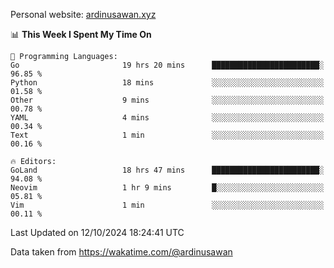 Personal website: [ardinusawan.xyz](https://ardinusawan.xyz)

<!--START_SECTION:waka-->
📊 **This Week I Spent My Time On** 

```text
💬 Programming Languages: 
Go                       19 hrs 20 mins      ████████████████████████░   96.85 % 
Python                   18 mins             ░░░░░░░░░░░░░░░░░░░░░░░░░   01.58 % 
Other                    9 mins              ░░░░░░░░░░░░░░░░░░░░░░░░░   00.78 % 
YAML                     4 mins              ░░░░░░░░░░░░░░░░░░░░░░░░░   00.34 % 
Text                     1 min               ░░░░░░░░░░░░░░░░░░░░░░░░░   00.16 % 

🔥 Editors: 
GoLand                   18 hrs 47 mins      ████████████████████████░   94.08 % 
Neovim                   1 hr 9 mins         █░░░░░░░░░░░░░░░░░░░░░░░░   05.81 % 
Vim                      1 min               ░░░░░░░░░░░░░░░░░░░░░░░░░   00.11 % 
```


 Last Updated on 12/10/2024 18:24:41 UTC
<!--END_SECTION:waka-->
Data taken from https://wakatime.com/@ardinusawan
